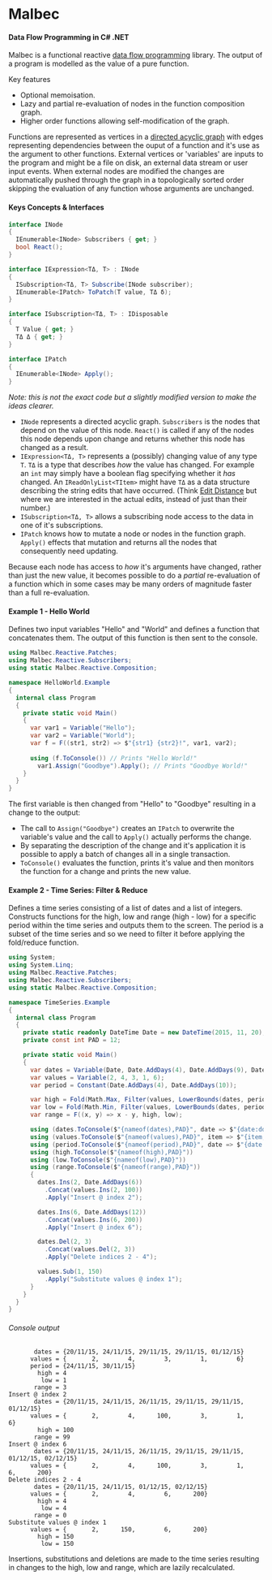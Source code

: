 # Malbec
#### Data Flow Programming in C# .NET

Malbec is a functional reactive [data flow programming](https://en.wikipedia.org/wiki/Dataflow_programming) library. The output of a program is modelled as the value of a pure function.

Key features
* Optional memoisation.
* Lazy and partial re-evaluation of nodes in the function composition graph.
* Higher order functions allowing self-modification of the graph.

Functions are represented as vertices in a [directed acyclic graph](https://en.wikipedia.org/wiki/Directed_acyclic_graph) with edges representing dependencies between the ouput of a function and it's use as the argument to other functions. External vertices or 'variables' are inputs to the program and might be a file on disk, an external data stream or user input events. When external nodes are modified the changes are automatically pushed through the graph in a topologically sorted order skipping the evaluation of any function whose arguments are unchanged.

#### Keys Concepts & Interfaces
```C#
interface INode
{
  IEnumerable<INode> Subscribers { get; }
  bool React();
}

interface IExpression<TΔ, T> : INode
{
  ISubscription<TΔ, T> Subscribe(INode subscriber);
  IEnumerable<IPatch> ToPatch(T value, TΔ δ);
}

interface ISubscription<TΔ, T> : IDisposable
{
  T Value { get; }
  TΔ Δ { get; }
}

interface IPatch
{
  IEnumerable<INode> Apply();
}
```
*Note: this is not the exact code but a slightly modified version to make the ideas clearer.*

* `INode` represents a directed acyclic graph. `Subscribers` is the nodes that depend on the value of this node. `React()` is called if any of the nodes this node depends upon change and returns whether this node has changed as a result.
* `IExpression<TΔ, T>` represents a (possibly) changing value of any type `T`. `TΔ` is a type that describes *how* the value has changed. For example an `int` may simply have a boolean flag specifying whether it *has* changed. An `IReadOnlyList<TItem>` might have `TΔ` as a data structure describing the string edits that have occurred. (Think [Edit Distance](https://en.wikipedia.org/wiki/Edit_distance) but where we are interested in the actual edits, instead of just than their number.)
* `ISubscription<TΔ, T>` allows a subscribing node access to the data in one of it's subscriptions.
* `IPatch` knows how to mutate a node or nodes in the function graph. `Apply()` effects that mutation and returns all the nodes that consequently need updating.

Because each node has access to *how* it's arguments have changed, rather than just the new value, it becomes possible to do a *partial* re-evaluation of a function which in some cases may be many orders of magnitude faster than a full re-evaluation.

#### Example 1 - Hello World
Defines two input variables "Hello" and "World" and defines a function that concatenates them. The output of this function is then sent to the console.

```C#
using Malbec.Reactive.Patches;
using Malbec.Reactive.Subscribers;
using static Malbec.Reactive.Composition;

namespace HelloWorld.Example
{
  internal class Program
  {
    private static void Main()
    {
      var var1 = Variable("Hello");
      var var2 = Variable("World");
      var f = F((str1, str2) => $"{str1} {str2}!", var1, var2);
      
      using (f.ToConsole()) // Prints "Hello World!"
        var1.Assign("Goodbye").Apply(); // Prints "Goodbye World!"
    }
  }
}
```
The first variable is then changed from "Hello" to "Goodbye" resulting in a change to the output:
* The call to `Assign("Goodbye")` creates an `IPatch` to overwrite the variable's value and the call to `Apply()` actually performs the change.
* By separating the description of the change and it's application it is possible to apply a batch of changes all in a single transaction.
* `ToConsole()` evaluates the function, prints it's value and then monitors the function for a change and prints the new value. 

#### Example 2 - Time Series: Filter & Reduce
Defines a time series consisting of a list of dates and a list of integers. Constructs functions for the high, low and range (high - low) for a specific period within the time series and outputs them to the screen. The period is a subset of the time series and so we need to filter it before applying the fold/reduce function.

```C#
using System;
using System.Linq;
using Malbec.Reactive.Patches;
using Malbec.Reactive.Subscribers;
using static Malbec.Reactive.Composition;

namespace TimeSeries.Example
{
  internal class Program
  {
    private static readonly DateTime Date = new DateTime(2015, 11, 20);
    private const int PAD = 12;

    private static void Main()
    {
      var dates = Variable(Date, Date.AddDays(4), Date.AddDays(9), Date.AddDays(9), Date.AddDays(11));
      var values = Variable(2, 4, 3, 1, 6);
      var period = Constant(Date.AddDays(4), Date.AddDays(10));

      var high = Fold(Math.Max, Filter(values, LowerBounds(dates, period)));
      var low = Fold(Math.Min, Filter(values, LowerBounds(dates, period)));
      var range = F((x, y) => x - y, high, low);

      using (dates.ToConsole($"{nameof(dates),PAD}", date => $"{date:dd/MM/yy}"))
      using (values.ToConsole($"{nameof(values),PAD}", item => $"{item,8}"))
      using (period.ToConsole($"{nameof(period),PAD}", date => $"{date:dd/MM/yy}"))
      using (high.ToConsole($"{nameof(high),PAD}"))
      using (low.ToConsole($"{nameof(low),PAD}"))
      using (range.ToConsole($"{nameof(range),PAD}"))
      {
        dates.Ins(2, Date.AddDays(6))
          .Concat(values.Ins(2, 100))
          .Apply("Insert @ index 2");

        dates.Ins(6, Date.AddDays(12))
          .Concat(values.Ins(6, 200))
          .Apply("Insert @ index 6");

        dates.Del(2, 3)
          .Concat(values.Del(2, 3))
          .Apply("Delete indices 2 - 4");

        values.Sub(1, 150)
          .Apply("Substitute values @ index 1");
      }
    }
  }
}
```
###### Console output
```
       dates = {20/11/15, 24/11/15, 29/11/15, 29/11/15, 01/12/15}
      values = {       2,        4,        3,        1,        6}
      period = {24/11/15, 30/11/15}
        high = 4
         low = 1
       range = 3
Insert @ index 2
       dates = {20/11/15, 24/11/15, 26/11/15, 29/11/15, 29/11/15, 01/12/15}
      values = {       2,        4,      100,        3,        1,        6}
        high = 100
       range = 99
Insert @ index 6
       dates = {20/11/15, 24/11/15, 26/11/15, 29/11/15, 29/11/15, 01/12/15, 02/12/15}
      values = {       2,        4,      100,        3,        1,        6,      200}
Delete indices 2 - 4
       dates = {20/11/15, 24/11/15, 01/12/15, 02/12/15}
      values = {       2,        4,        6,      200}
        high = 4
         low = 4
       range = 0
Substitute values @ index 1
      values = {       2,      150,        6,      200}
        high = 150
         low = 150
```
Insertions, substitutions and deletions are made to the time series resulting in changes to the high, low and range, which are lazily recalculated.
